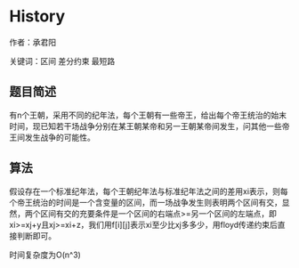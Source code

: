 # History
作者：承君阳

关键词：区间 差分约束 最短路
## 题目简述

有n个王朝，采用不同的纪年法，每个王朝有一些帝王，给出每个帝王统治的始末时间，现已知若干场战争分别在某王朝某帝和另一王朝某帝间发生，问其他一些帝王间发生战争的可能性。


## 算法

假设存在一个标准纪年法，每个王朝纪年法与标准纪年法之间的差用xi表示，则每个帝王统治的时间是一个含变量的区间，而一场战争发生则表明两个区间有交，显然，两个区间有交的充要条件是一个区间的右端点>=另一个区间的左端点，即xi>=xj+y且xj>=xi+z，我们用f[i][j]表示xi至少比xj多多少，用floyd传递约束后直接判断即可。

时间复杂度为O(n^3)
